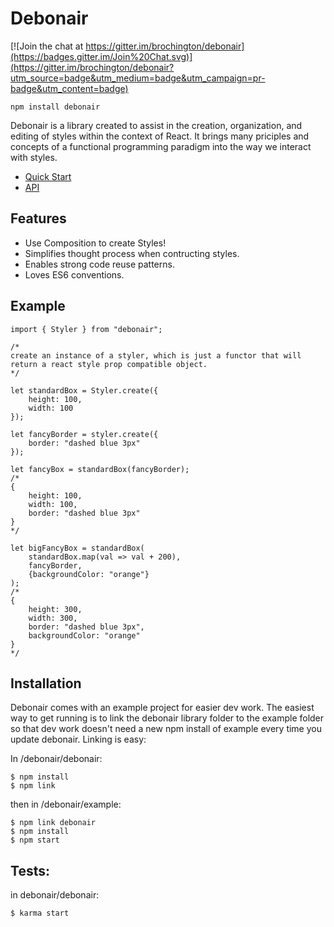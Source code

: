 # Debonair

[![Join the chat at https://gitter.im/brochington/debonair](https://badges.gitter.im/Join%20Chat.svg)](https://gitter.im/brochington/debonair?utm_source=badge&utm_medium=badge&utm_campaign=pr-badge&utm_content=badge)

`npm install debonair`

Debonair is a library created to assist in the creation, organization, and editing of styles within the context of React. It brings many priciples and concepts of a functional programming paradigm into the way we interact with styles.

- [Quick Start](debonair/docs/quickstart.md)
- [API](debonair/docs/api.md)

## Features

- Use Composition to create Styles!
- Simplifies thought process when contructing styles.
- Enables strong code reuse patterns.
- Loves ES6 conventions.

## Example
```
import { Styler } from "debonair";

/* 
create an instance of a styler, which is just a functor that will return a react style prop compatible object.
*/

let standardBox = Styler.create({
    height: 100,
    width: 100
});

let fancyBorder = styler.create({
    border: "dashed blue 3px"
});

let fancyBox = standardBox(fancyBorder);
/*
{
    height: 100,
    width: 100,
    border: "dashed blue 3px"
}
*/

let bigFancyBox = standardBox(
    standardBox.map(val => val + 200),
    fancyBorder,
    {backgroundColor: "orange"}
);
/*
{
    height: 300,
    width: 300,
    border: "dashed blue 3px",
    backgroundColor: "orange"
}
*/
```


## Installation

Debonair comes with an example project for easier dev work. The easiest way to get running is to link the debonair library folder to the example folder so that dev work doesn't need a new
npm install of example every time you update debonair. Linking is easy:

In /debonair/debonair: 

```
$ npm install
$ npm link
```

then in /debonair/example: 

```
$ npm link debonair
$ npm install
$ npm start
```

## Tests:

in debonair/debonair:

```
$ karma start
```
